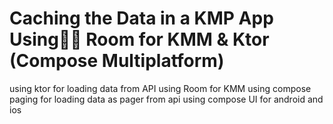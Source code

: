 # Caching the Data in a KMP App Using ٌٌRoom for KMM & Ktor (Compose Multiplatform)

using ktor for loading data from API 
using Room for KMM 
using compose paging for loading data as pager from api
using compose UI for android and ios 


